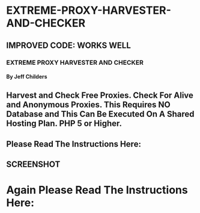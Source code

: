 # EXTREME-PROXY-HARVESTER-AND-CHECKER

## IMPROVED CODE:  WORKS WELL 





### EXTREME PROXY HARVESTER AND CHECKER 
#### By Jeff Childers 

## Harvest and Check Free Proxies.  Check For Alive and Anonymous Proxies.  This Requires NO Database and This Can Be Executed On A Shared Hosting Plan.  PHP 5 or Higher. 


## Please Read The Instructions Here:


## SCREENSHOT





# Again Please Read The Instructions Here:

